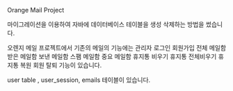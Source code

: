 Orange Mail Project

마이그레이션을 이용하여 자바에 데이터베이스 테이블을 생성 삭제하는 방법을 썼습니다.

오렌지 메일 프로젝트에서 기존의 메일의 기능에는
관리자 
로그인 
회원가입
전체 메일함
받은 메일함
보낸 메일함
스팸 메일함
중요 메일함
휴지통 비우기
휴지통 전체비우기
휴지통 복원
회원 탈퇴 기능이 있습니다.

user table , user_session, emails 테이블이 있습니다.


